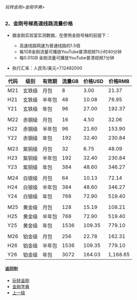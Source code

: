 ###### 玩转金刚>金刚字典>
### 2、金刚号梯高速线路流量价格
- 据金刚实验室实测数据，在使用金刚号梯的前提下：
  - 高速线路网速为普通线路的1.5倍
  - 每1GB金刚流量可播放YouTube普清视频11小时40分钟
  - 每0.01GB 金刚流量可播放YouTube普清视频7分钟

- 执行汇率：人民币/美元=7.12482000

|代码|级别|有效期|流量GB|价格USD|价格RMB|
|----|----| ------| ------| ------|------| 
| M21|玄铁级 |月包|8|3.00|21.37|
| H21|玄铁级 |半年包|48|10.08|76.95|
| Y21|玄铁级 |年包|96|27.00|192.37|
|||||||
| M22|赤钢级 |月包|16|4.50|32.06|
| H22|赤钢级 |半年包|96|21.60|153.90|
| Y22|赤钢级 |年包|192|32.40|230.84|
|||||||
| M23|紫铜级 |月包|32|6.75|48.09|
| H23|紫铜级 |半年包|192|32.40|230.84|
| Y23|紫铜级 |年包|384|48.60|346.27|
|||||||
| M24|白银级 |月包|64|10.13|72.14|
| H24|白银级 |半年包|384|48.60|346.27|
| Y24|白银级 |年包|768|72.90|519.40|
|||||||
| M25|黄金级 |月包|128|15.19|108.21|
| H25|黄金级 |半年包|768|72.90|519.40|
| Y25|黄金级 |年包|1536|109.35|779.10|
|||||||
| M26|铂金级 |月包|256|22.78|162.31|
| H26|铂金级 |半年包|1536|109.35|779.10|
| Y26|铂金级 |年包|3072|164.03|1,168.65|


#### 返回到
- [玩转金刚](https://github.com/a2zitpro/web/blob/master/LadderFree/A.md)
- [金刚字典](https://github.com/a2zitpro/web/blob/master/LadderFree/kkDictionary/KKDictionary.md)
- [上一级](https://github.com/a2zitpro/web/blob/master/LadderFree/kkDictionary/Price/KKDTPrice.md)

